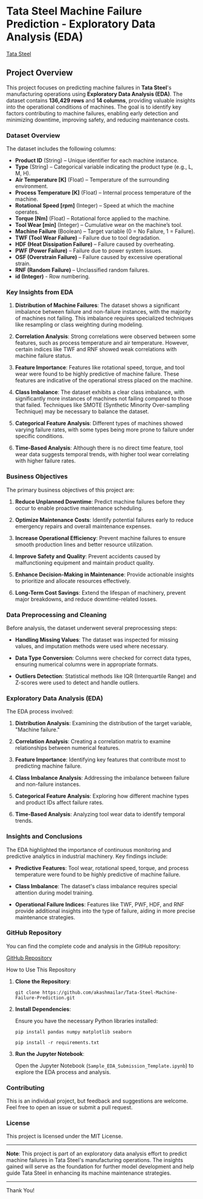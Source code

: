 # Tata Steel Machine Failure Prediction - Exploratory Data Analysis (EDA)

[Tata Steel](https://github.com/akashmailar/Tata-Steel-Machine-Failure-Prediction/blob/main/tata_steel.jpeg)

## Project Overview

This project focuses on predicting machine failures in **Tata Steel**'s manufacturing operations using **Exploratory Data Analysis (EDA)**. The dataset contains **136,429 rows** and **14 columns**, providing valuable insights into the operational conditions of machines. The goal is to identify key factors contributing to machine failures, enabling early detection and minimizing downtime, improving safety, and reducing maintenance costs.


### Dataset Overview

The dataset includes the following columns:

- **Product ID** (String) – Unique identifier for each machine instance.
- **Type** (String) – Categorical variable indicating the product type (e.g., L, M, H).
- **Air Temperature [K]** (Float) – Temperature of the surrounding environment.
- **Process Temperature [K]** (Float) – Internal process temperature of the machine.
- **Rotational Speed [rpm]** (Integer) – Speed at which the machine operates.
- **Torque [Nm]** (Float) – Rotational force applied to the machine.
- **Tool Wear [min]** (Integer) – Cumulative wear on the machine’s tool.
- **Machine Failure** (Boolean) – Target variable (0 = No Failure, 1 = Failure).
- **TWF (Tool Wear Failure)** – Failure due to tool degradation.
- **HDF (Heat Dissipation Failure)** – Failure caused by overheating.
- **PWF (Power Failure)** – Failure due to power system issues.
- **OSF (Overstrain Failure)** – Failure caused by excessive operational strain.
- **RNF (Random Failure)** – Unclassified random failures.
- **id (Integer)** - Row numbering.


### Key Insights from EDA

1. **Distribution of Machine Failures**: The dataset shows a significant imbalance between failure and non-failure instances, with the majority of machines not failing. This imbalance requires specialized techniques like resampling or class weighting during modeling.

2. **Correlation Analysis**: Strong correlations were observed between some features, such as process temperature and air temperature. However, certain indices like TWF and RNF showed weak correlations with machine failure status.

3. **Feature Importance**: Features like rotational speed, torque, and tool wear were found to be highly predictive of machine failure. These features are indicative of the operational stress placed on the machine.

4. **Class Imbalance**: The dataset exhibits a clear class imbalance, with significantly more instances of machines not failing compared to those that failed. Techniques like SMOTE (Synthetic Minority Over-sampling Technique) may be necessary to balance the dataset.

5. **Categorical Feature Analysis**: Different types of machines showed varying failure rates, with some types being more prone to failure under specific conditions.

6. **Time-Based Analysis**: Although there is no direct time feature, tool wear data suggests temporal trends, with higher tool wear correlating with higher failure rates.


### Business Objectives

The primary business objectives of this project are:

1. **Reduce Unplanned Downtime**: Predict machine failures before they occur to enable proactive maintenance scheduling.

2. **Optimize Maintenance Costs**: Identify potential failures early to reduce emergency repairs and overall maintenance expenses.

3. **Increase Operational Efficiency**: Prevent machine failures to ensure smooth production lines and better resource utilization.

4. **Improve Safety and Quality**: Prevent accidents caused by malfunctioning equipment and maintain product quality.

5. **Enhance Decision-Making in Maintenance**: Provide actionable insights to prioritize and allocate resources effectively.

6. **Long-Term Cost Savings**: Extend the lifespan of machinery, prevent major breakdowns, and reduce downtime-related losses.


### Data Preprocessing and Cleaning

Before analysis, the dataset underwent several preprocessing steps:

- **Handling Missing Values**: The dataset was inspected for missing values, and imputation methods were used where necessary.

- **Data Type Conversion**: Columns were checked for correct data types, ensuring numerical columns were in appropriate formats.

- **Outliers Detection**: Statistical methods like IQR (Interquartile Range) and Z-scores were used to detect and handle outliers.


### Exploratory Data Analysis (EDA)

The EDA process involved:

1. **Distribution Analysis**: Examining the distribution of the target variable, "Machine failure."

2. **Correlation Analysis**: Creating a correlation matrix to examine relationships between numerical features.

3. **Feature Importance**: Identifying key features that contribute most to predicting machine failure.

4. **Class Imbalance Analysis**: Addressing the imbalance between failure and non-failure instances.

5. **Categorical Feature Analysis**: Exploring how different machine types and product IDs affect failure rates.

6. **Time-Based Analysis**: Analyzing tool wear data to identify temporal trends.


### Insights and Conclusions

The EDA highlighted the importance of continuous monitoring and predictive analytics in industrial machinery. Key findings include:

- **Predictive Features**: Tool wear, rotational speed, torque, and process temperature were found to be highly predictive of machine failure.

- **Class Imbalance**: The dataset's class imbalance requires special attention during model training.

- **Operational Failure Indices**: Features like TWF, PWF, HDF, and RNF provide additional insights into the type of failure, aiding in more precise maintenance strategies.


### GitHub Repository
You can find the complete code and analysis in the GitHub repository:

[GitHub Repository](https://github.com/akashmailar/Tata-Steel-Machine-Failure-Prediction/)


How to Use This Repository

1. **Clone the Repository**:
      ```
      git clone https://github.com/akashmailar/Tata-Steel-Machine-Failure-Prediction.git
      ```

2. **Install Dependencies**:
   
   Ensure you have the necessary Python libraries installed:
      ```
      pip install pandas numpy matplotlib seaborn
      ```

      ```
      pip install -r requirements.txt
      ```

4. **Run the Jupyter Notebook**:
   
   Open the Jupyter Notebook (`Sample_EDA_Submission_Template.ipynb`) to explore the EDA process and analysis.


### Contributing

This is an individual project, but feedback and suggestions are welcome. Feel free to open an issue or submit a pull request.


### License

This project is licensed under the MIT License.


----

**Note**: This project is part of an exploratory data analysis effort to predict machine failures in Tata Steel's manufacturing operations. The insights gained will serve as the foundation for further model development and help guide Tata Steel in enhancing its machine maintenance strategies.

----

Thank You!
